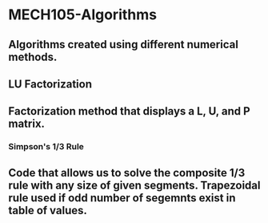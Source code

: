 # MECH105-Algorithms

Algorithms created  using different numerical methods.
---
## LU Factorization

Factorization method that displays a L, U, and P matrix.
---
### Simpson's 1/3 Rule

Code that allows us to solve the composite 1/3 rule with any size of given segments.
Trapezoidal rule used if odd number of segemnts exist in table of values.
---
